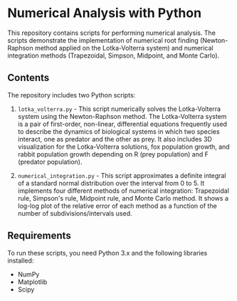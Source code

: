 # Numerical Analysis with Python
This repository contains scripts for performing numerical analysis. The scripts demonstrate the implementation of numerical root finding (Newton-Raphson method applied on the Lotka-Volterra system) and numerical integration methods (Trapezoidal, Simpson, Midpoint, and Monte Carlo). 

## Contents
The repository includes two Python scripts:

1. `lotka_volterra.py` - This script numerically solves the Lotka-Volterra system using the Newton-Raphson method. The Lotka-Volterra system is a pair of first-order, non-linear, differential equations frequently used to describe the dynamics of biological systems in which two species interact, one as predator and the other as prey. It also includes 3D visualization for the Lotka-Volterra solutions, fox population growth, and rabbit population growth depending on R (prey population) and F (predator population).

2. `numerical_integration.py` - This script approximates a definite integral of a standard normal distribution over the interval from 0 to 5. It implements four different methods of numerical integration: Trapezoidal rule, Simpson's rule, Midpoint rule, and Monte Carlo method. It shows a log-log plot of the relative error of each method as a function of the number of subdivisions/intervals used.

## Requirements
To run these scripts, you need Python 3.x and the following libraries installed:
- NumPy
- Matplotlib
- Scipy